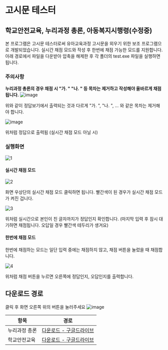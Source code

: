 # 고시문 테스터
## 학교안전교육, 누리과정 총론, 아동복지시행령(수정중)

본 프로그램은 고시문 테스터로써 유아교육과정 고시문을 외우기 위한 보조 프로그램으로 개발되었습니다.
실시간 채점 모드와 작성 후 한번에 채점 가능한 모드를 지원합니다.
아래 경로에서 파일을 다운받아 압축을 해제한 후 각 폴더의 test.exe 파일을 실행하면 됩니다.

### 주의사항
**누리과정 총론의 경우 채점 시 "가. " "나. " 등 목차는 제거하고 작성해야 올바르게 채점됩니다.**
![image](https://user-images.githubusercontent.com/67372648/175808923-9749316b-7c31-4d23-8e70-efb8901dfdb0.png)

위와 같이 정답보기에서 출력되는 것과 다르게 "가. ", "나. ", ... 와 같은 목차는 제거해야 합니다.

![image](https://user-images.githubusercontent.com/67372648/175808948-a2d3421f-94e0-4e58-b6c4-25d882ba72e4.png)

위처럼 정답으로 출력됨 (실시간 채점 모드 아닐 시)

### 실행화면
![1](https://user-images.githubusercontent.com/67372648/175808878-b8bef212-41ab-4f92-9039-335c07557340.gif)

#### 실시간 채점 모드
![2](https://user-images.githubusercontent.com/67372648/175808978-cfd9d62a-929f-4e1d-9670-c33a1429b09b.gif)

화면 우상단의 실시간 채점 모드 클릭하면 됩니다.
빨간색이 된 경우가 실시간 채점 모드가 켜진 겁니다.

![3](https://user-images.githubusercontent.com/67372648/175809020-dc32bc89-5222-4a37-aa4a-364ad8f411bf.gif)

위처럼 실시간으로 본인이 친 글자까지가 정답인지 확인합니다. (마지막 입력 후 잠시 대기하면 채점됩니다. 오답일 경우 빨간색 테두리가 생겨요)

#### 한번에 채점 모드
한번에 채점하는 모드는 일단 입력 중에는 채점하지 않고, 채점 버튼을 눌렀을 때 채점합니다.

![4](https://user-images.githubusercontent.com/67372648/175809100-379dd47b-d8df-40d2-80e2-7dbe70d96667.gif)

위처럼 채점 버튼을 누르면 오른쪽에 정답인지, 오답인지를 출력합니다.


## 다운로드 경로
클릭 후 화면 오른쪽 위의 버튼을 눌러주세요
![image](https://user-images.githubusercontent.com/67372648/175809274-93bdbbcc-ddd0-4aea-af85-ad6174b9fa0e.png)


| 항목 | 경로 |
| ------ | ------ |
| 누리과정 총론 | [다운로드 - 구글드라이브](https://drive.google.com/file/d/1fiUCipCe_turv0TWb3nPZKO1aLE_M9sG/view?usp=sharing) |
| 학교안전교육 | [다운로드 - 구글드라이브](https://drive.google.com/file/d/18169I_1Wcp-d-gZrZ6VgEZDxVwUbk1Zr/view?usp=sharing) |
